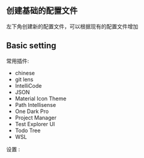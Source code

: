 
## 创建基础的配置文件

左下角创建新的配置文件，可以根据现有的配置文件增加

## Basic setting

常用插件:

- chinese 
- git lens
- IntelliCode
- JSON
- Material Icon Theme
- Path Intellisense
- One Dark Pro
- Project Manager
- Test Explorer UI
- Todo Tree
- WSL

设置 : 
